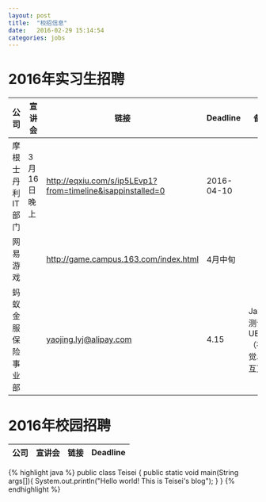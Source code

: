 ```yaml
---
layout: post
title:  "校招信息"
date:   2016-02-29 15:14:54
categories: jobs
---
```


# 2016年实习生招聘

公司	|	宣讲会   |	链接	|	Deadline|备注
------- |  --------- |  --------- |  ---------  |   ---------
摩根士丹利IT部门| 3月16日晚上	|http://eqxiu.com/s/ip5LEvp1?from=timeline&isappinstalled=0|2016-04-10|
网易游戏    |	|http://game.campus.163.com/index.html|4月中旬|
蚂蚁金服保险事业部|  |yaojing.lyj@alipay.com|4.15|Java，测试，UED（视觉、交互）



# 2016年校园招聘

公司	|	宣讲会   |	链接	|	Deadline
------- |  --------- |  --------- |  ---------


{% highlight java %}
public class Teisei {
    public static void main(String args[]){
        System.out.println("Hello world! This is Teisei's blog");
    }
}
{% endhighlight %}
